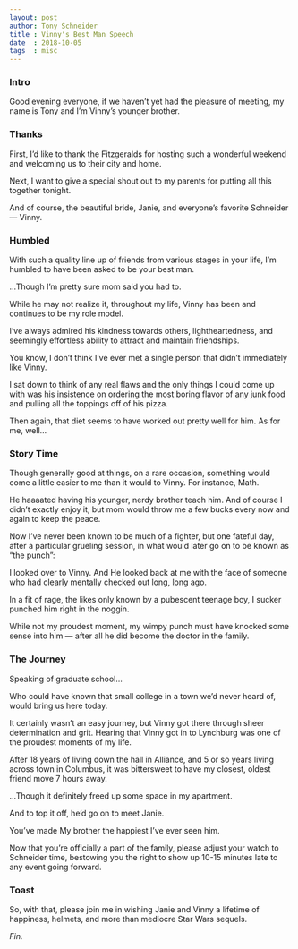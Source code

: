```yaml
---
layout: post
author: Tony Schneider
title : Vinny's Best Man Speech
date  : 2018-10-05
tags  : misc
---
```


### Intro

Good evening everyone, if we haven’t yet had the pleasure of meeting, my name is Tony and I’m Vinny’s younger brother.

### Thanks

First, I’d like to thank the Fitzgeralds for hosting such a wonderful weekend and welcoming us to their city and home.

Next, I want to give a special shout out to my parents for putting all this together tonight.

And of course, the beautiful bride, Janie, and everyone’s favorite Schneider — Vinny.

### Humbled

With such a quality line up of friends from various stages in your life, I’m humbled to have been asked to be your best man.

...Though I’m pretty sure mom said you had to.

While he may not realize it, throughout my life, Vinny has been and continues to be my role model.

I’ve always admired his kindness towards others, lightheartedness, and seemingly effortless ability to attract and maintain friendships.

You know, I don’t think I’ve ever met a single person that didn’t immediately like Vinny.

I sat down to think of any real flaws and the only things I could come up with was his insistence on ordering the most boring flavor of any junk food and pulling all the toppings off of his pizza.

Then again, that diet seems to have worked out pretty well for him. As for me, well...

### Story Time

Though generally good at things, on a rare occasion, something would come a little easier to me than it would to Vinny. For instance, Math.

He haaaated having his younger, nerdy brother teach him.
And of course I didn’t exactly enjoy it, but mom would throw me a few bucks every now and again to keep the peace.

Now I’ve never been known to be much of a fighter, but one fateful day, after a particular grueling session, in what would later go on to be known as “the punch”:

I looked over to Vinny. And He looked back at me with the face of someone who had clearly mentally checked out long, long ago.

In a fit of rage, the likes only known by a pubescent teenage boy, I sucker punched him right in the noggin.

While not my proudest moment, my wimpy punch must have knocked some sense into him — after all he did become the doctor in the family.

### The Journey

Speaking of graduate school...

Who could have known that small college in a town we’d never heard of, would bring us here today.

It certainly wasn’t an easy journey, but Vinny got there through sheer determination and grit. Hearing that Vinny got in to Lynchburg was one of the proudest moments of my life.

After 18 years of living down the hall in Alliance, and 5 or so years living across town in Columbus, it was bittersweet to have my closest, oldest friend move 7 hours away. 

...Though it definitely freed up some space in my apartment.

And to top it off, he’d go on to meet Janie.

You’ve made My brother the happiest I’ve ever seen him.

Now that you’re officially a part of the family, please adjust your watch to Schneider time, bestowing you the right to show up 10-15 minutes late to any event going forward.

### Toast

So, with that, please join me in wishing Janie and Vinny a lifetime of happiness, helmets, and more than mediocre Star Wars sequels.

_Fin._
